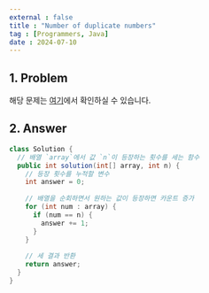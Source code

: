 ```yaml
---
external : false
title : "Number of duplicate numbers"
tag : [Programmers, Java]
date : 2024-07-10
---
```


## 1. Problem

해당 문제는 [여기](https://school.programmers.co.kr/learn/courses/30/lessons/120583)에서 확인하실 수 있습니다.

## 2. Answer

```java
class Solution {
  // 배열 `array`에서 값 `n`이 등장하는 횟수를 세는 함수
  public int solution(int[] array, int n) {
    // 등장 횟수를 누적할 변수
    int answer = 0;
    
    // 배열을 순회하면서 원하는 값이 등장하면 카운트 증가
    for (int num : array) {
      if (num == n) {
        answer += 1;
      }
    }
    
    // 세 결과 반환
    return answer;
  }
}
```

